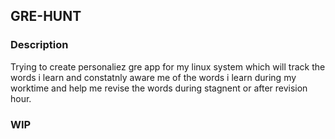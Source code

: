 ## GRE-HUNT 

### Description 

Trying to create personaliez gre app for my linux system which will track the words i learn and constatnly aware me of the words i learn during my worktime and help me revise the words during stagnent or after revision hour.

### WIP